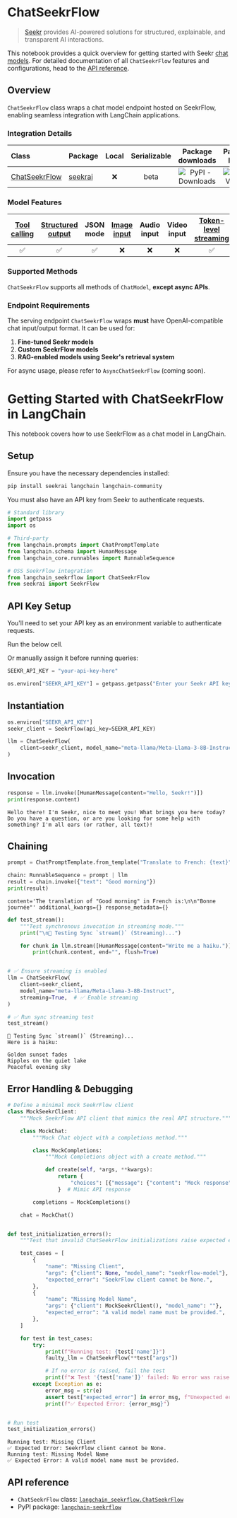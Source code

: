 # ChatSeekrFlow

> [Seekr](https://www.seekr.com/) provides AI-powered solutions for structured, explainable, and transparent AI interactions.

This notebook provides a quick overview for getting started with Seekr [chat models](/oss/concepts/chat_models). For detailed documentation of all `ChatSeekrFlow` features and configurations, head to the [API reference](https://python.langchain.com/api_reference/community/chat_models/langchain_community.chat_models.seekrflow.ChatSeekrFlow.html).

## Overview

`ChatSeekrFlow` class wraps a chat model endpoint hosted on SeekrFlow, enabling seamless integration with LangChain applications.

### Integration Details

| Class | Package | Local | Serializable | Package downloads | Package latest |
| :--- | :--- | :---: | :---: |  :---: | :---: |
| [ChatSeekrFlow](https://python.langchain.com/api_reference/community/chat_models/langchain_community.chat_models.seekrflow.ChatSeekrFlow.html) | [seekrai](https://python.langchain.com/docs/integrations/providers/seekr/) | ❌ | beta | ![PyPI - Downloads](https://img.shields.io/pypi/dm/seekrai?style=flat-square&label=%20) | ![PyPI - Version](https://img.shields.io/pypi/v/seekrai?style=flat-square&label=%20) |

### Model Features

| [Tool calling](/oss/how-to/tool_calling/) | [Structured output](/oss/how-to/structured_output/) | JSON mode | [Image input](/oss/how-to/multimodal_inputs/) | Audio input | Video input | [Token-level streaming](/oss/how-to/chat_streaming/) | Native async | [Token usage](/oss/how-to/chat_token_usage_tracking/) | [Logprobs](/oss/how-to/logprobs/) |
| :---: | :---: | :---: | :---: |  :---: | :---: | :---: | :---: | :---: | :---: |
| ✅ | ✅ | ✅ | ❌ | ❌ | ❌ | ✅ | ❌ | ✅ | ❌ |

### Supported Methods
`ChatSeekrFlow` supports all methods of `ChatModel`, **except async APIs**.

### Endpoint Requirements

The serving endpoint `ChatSeekrFlow` wraps **must** have OpenAI-compatible chat input/output format. It can be used for:
1. **Fine-tuned Seekr models**
2. **Custom SeekrFlow models**
3. **RAG-enabled models using Seekr's retrieval system**

For async usage, please refer to `AsyncChatSeekrFlow` (coming soon).


# Getting Started with ChatSeekrFlow in LangChain

This notebook covers how to use SeekrFlow as a chat model in LangChain.

## Setup

Ensure you have the necessary dependencies installed:

```bash
pip install seekrai langchain langchain-community
```

You must also have an API key from Seekr to authenticate requests.



```python
# Standard library
import getpass
import os

# Third-party
from langchain.prompts import ChatPromptTemplate
from langchain.schema import HumanMessage
from langchain_core.runnables import RunnableSequence

# OSS SeekrFlow integration
from langchain_seekrflow import ChatSeekrFlow
from seekrai import SeekrFlow
```

## API Key Setup

You'll need to set your API key as an environment variable to authenticate requests.

Run the below cell.

Or manually assign it before running queries:

```python
SEEKR_API_KEY = "your-api-key-here"
```



```python
os.environ["SEEKR_API_KEY"] = getpass.getpass("Enter your Seekr API key:")
```

## Instantiation


```python
os.environ["SEEKR_API_KEY"]
seekr_client = SeekrFlow(api_key=SEEKR_API_KEY)

llm = ChatSeekrFlow(
    client=seekr_client, model_name="meta-llama/Meta-Llama-3-8B-Instruct"
)
```

## Invocation


```python
response = llm.invoke([HumanMessage(content="Hello, Seekr!")])
print(response.content)
```
```output
Hello there! I'm Seekr, nice to meet you! What brings you here today? Do you have a question, or are you looking for some help with something? I'm all ears (or rather, all text)!
```
## Chaining


```python
prompt = ChatPromptTemplate.from_template("Translate to French: {text}")

chain: RunnableSequence = prompt | llm
result = chain.invoke({"text": "Good morning"})
print(result)
```
```output
content='The translation of "Good morning" in French is:\n\n"Bonne journée"' additional_kwargs={} response_metadata={}
```

```python
def test_stream():
    """Test synchronous invocation in streaming mode."""
    print("\n🔹 Testing Sync `stream()` (Streaming)...")

    for chunk in llm.stream([HumanMessage(content="Write me a haiku.")]):
        print(chunk.content, end="", flush=True)


# ✅ Ensure streaming is enabled
llm = ChatSeekrFlow(
    client=seekr_client,
    model_name="meta-llama/Meta-Llama-3-8B-Instruct",
    streaming=True,  # ✅ Enable streaming
)

# ✅ Run sync streaming test
test_stream()
```
```output
🔹 Testing Sync `stream()` (Streaming)...
Here is a haiku:

Golden sunset fades
Ripples on the quiet lake
Peaceful evening sky
```
## Error Handling & Debugging


```python
# Define a minimal mock SeekrFlow client
class MockSeekrClient:
    """Mock SeekrFlow API client that mimics the real API structure."""

    class MockChat:
        """Mock Chat object with a completions method."""

        class MockCompletions:
            """Mock Completions object with a create method."""

            def create(self, *args, **kwargs):
                return {
                    "choices": [{"message": {"content": "Mock response"}}]
                }  # Mimic API response

        completions = MockCompletions()

    chat = MockChat()


def test_initialization_errors():
    """Test that invalid ChatSeekrFlow initializations raise expected errors."""

    test_cases = [
        {
            "name": "Missing Client",
            "args": {"client": None, "model_name": "seekrflow-model"},
            "expected_error": "SeekrFlow client cannot be None.",
        },
        {
            "name": "Missing Model Name",
            "args": {"client": MockSeekrClient(), "model_name": ""},
            "expected_error": "A valid model name must be provided.",
        },
    ]

    for test in test_cases:
        try:
            print(f"Running test: {test['name']}")
            faulty_llm = ChatSeekrFlow(**test["args"])

            # If no error is raised, fail the test
            print(f"❌ Test '{test['name']}' failed: No error was raised!")
        except Exception as e:
            error_msg = str(e)
            assert test["expected_error"] in error_msg, f"Unexpected error: {error_msg}"
            print(f"✅ Expected Error: {error_msg}")


# Run test
test_initialization_errors()
```
```output
Running test: Missing Client
✅ Expected Error: SeekrFlow client cannot be None.
Running test: Missing Model Name
✅ Expected Error: A valid model name must be provided.
```
## API reference

- `ChatSeekrFlow` class: [`langchain_seekrflow.ChatSeekrFlow`](https://github.com/benfaircloth/langchain-seekrflow/blob/main/langchain_seekrflow/seekrflow.py)
- PyPI package: [`langchain-seekrflow`](https://pypi.org/project/langchain-seekrflow/)

